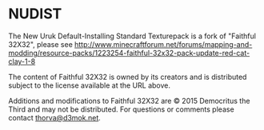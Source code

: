 # NUDIST
The New Uruk Default-Installing Standard Texturepack is a fork of "Faithful 32X32", please see http://www.minecraftforum.net/forums/mapping-and-modding/resource-packs/1223254-faithful-32x32-pack-update-red-cat-clay-1-8

The content of Faithful 32X32 is owned by its creators and is distributed subject to the license available at the URL above.

Additions and modifications to Faithful 32X32 are &copy; 2015 Democritus the Third and may not be distributed. For questions or comments please contact thorva@d3mok.net.
